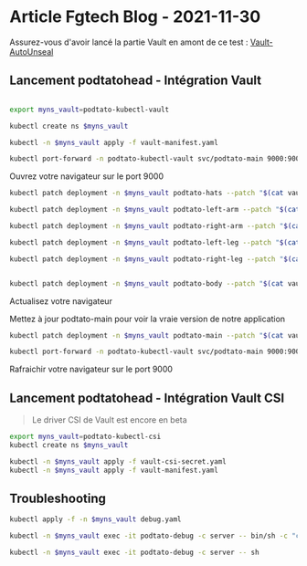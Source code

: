 # Article Fgtech Blog - 2021-11-30

Assurez-vous d'avoir lancé la partie Vault en amont de ce test : [Vault-AutoUnseal](../vault)

## Lancement podtatohead - Intégration Vault

```bash

export myns_vault=podtato-kubectl-vault

kubectl create ns $myns_vault

kubectl -n $myns_vault apply -f vault-manifest.yaml

kubectl port-forward -n podtato-kubectl-vault svc/podtato-main 9000:9000
```

Ouvrez votre navigateur sur le port 9000

```bash
kubectl patch deployment -n $myns_vault podtato-hats --patch "$(cat vault-injector-patch.yaml)"

kubectl patch deployment -n $myns_vault podtato-left-arm --patch "$(cat vault-injector-patch.yaml)"

kubectl patch deployment -n $myns_vault podtato-right-arm --patch "$(cat vault-injector-patch.yaml)"

kubectl patch deployment -n $myns_vault podtato-left-leg --patch "$(cat vault-injector-patch.yaml)"

kubectl patch deployment -n $myns_vault podtato-right-leg --patch "$(cat vault-injector-patch.yaml)"


kubectl patch deployment -n $myns_vault podtato-body --patch "$(cat vault-injector-patch.yaml)"

```

Actualisez votre navigateur

Mettez à jour podtato-main pour voir la vraie version de notre application

```bash
kubectl patch deployment -n $myns_vault podtato-main --patch "$(cat vault-injector-patch-main.yaml)"

kubectl port-forward -n podtato-kubectl-vault svc/podtato-main 9000:9000
```

Rafraichir votre navigateur sur le port 9000

## Lancement podtatohead - Intégration Vault CSI

> Le driver CSI de Vault est encore en beta


```bash
export myns_vault=podtato-kubectl-csi
kubectl create ns $myns_vault

kubectl -n $myns_vault apply -f vault-csi-secret.yaml
kubectl -n $myns_vault apply -f vault-manifest.yaml
```

## Troubleshooting

```bash
kubectl apply -f -n $myns_vault debug.yaml

kubectl -n $myns_vault exec -it podtato-debug -c server -- bin/sh -c "cat /secret/version"

kubectl -n $myns_vault exec -it podtato-debug -c server -- sh

```